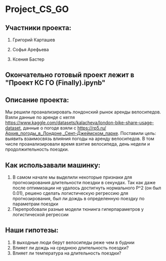 # Project_CS_GO
## Участники проекта: 
1) Григорий Карташев 

2) Софья Арефьева 

3) Ксения Бастер 

## Окончательно готовый проект лежит в "Проект КС ГО (Finally).ipynb"

## Описание проекта: 
Мы решили проанализировать лондонский рынок аренды велосипедов. Взяли данные по аренде с кегля https://www.kaggle.com/datasets/kalacheva/london-bike-share-usage-dataset, данные о погоде взяли с https://rp5.ru/Архив_погоды_в_Лондоне,_Сент-Джеймском_парке. Поставили цель: выявить взаимосвязь влияния погоды на аренду велосипедов. В том числе проанализировали время взятие велосипеда, день недели и продолжительность поездки. 

## Как использавали машинку:
1. В самом начале мы выделили некоторые признаки для прогнозирования длительности поездки в секундах. Так как даже после оптимизации не удалось достигнуть нормального Р^2 (он был 0.01), решено сделать логистическую регрессию для прогнозирования, был ли дождь в определенную поездку по параметрам поездки
2. Перепробовали разные модели тюнинга гиперпараметров у логистической регрессии

## Наши гипотезы: 
1) В выходные люди берут велосипеды реже чем в буднии
2) Влияет ли дождь на среднюю длительность поездки?
3) Влияет ли температура на длительность поездки?




